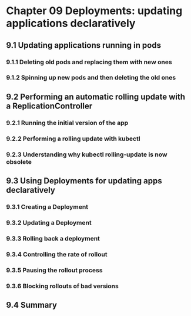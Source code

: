 # Chapter 09 Deployments: updating applications declaratively

## 9.1 Updating applications running in pods

### 9.1.1 Deleting old pods and replacing them with new ones

### 9.1.2 Spinning up new pods and then deleting the old ones

## 9.2 Performing an automatic rolling update with a ReplicationController

### 9.2.1 Running the initial version of the app

### 9.2.2 Performing a rolling update with kubectl

### 9.2.3 Understanding why kubectl rolling-update is now obsolete

## 9.3 Using Deployments for updating apps declaratively

### 9.3.1 Creating a Deployment

### 9.3.2 Updating a Deployment

### 9.3.3 Rolling back a deployment

### 9.3.4 Controlling the rate of rollout

### 9.3.5 Pausing the rollout process

### 9.3.6 Blocking rollouts of bad versions

## 9.4 Summary
